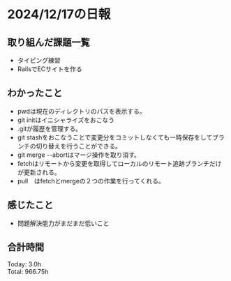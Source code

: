 # 2024/12/17の日報
## 取り組んだ課題一覧
* タイピング練習
*  RailsでECサイトを作る
## わかったこと
* pwdは現在のディレクトリのパスを表示する。
* git initはイニシャライズをおこなう
* .gitが履歴を管理する。
* git stashをおこなうことで変更分をコミットしなくても一時保存をしてブランチの切り替えを行うことができる。
* git merge --abortはマージ操作を取り消す。
* fetchはリモートから変更を取得してローカルのリモート追跡ブランチだけが更新される。
* pull　はfetchとmergeの２つの作業を行ってくれる。 　  
## 感じたこと
* 問題解決能力がまだまだ低いこと
## 合計時間  
Today: 3.0h<br>
Total: 966.75h
